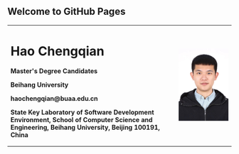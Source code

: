 ## Welcome to GitHub Pages

<table border="0">
  <tr>
    <td width="75%">
      <h1>Hao Chengqian</h1>
      <p><b>Master's Degree Candidates</b></p>
      <p><b>Beihang University</b></p>
      <p><b>haochengqian@buaa.edu.cn</b></p>
      <p><b>State Key Laboratory of Software Development Environment, School of Computer Science and Engineering, Beihang University, Beijing 100191, China</b></p>
    </td>
    <td width="25%">
      <img src="/photo.jpg" width="100%">  
    </td>
  </tr>
</table>